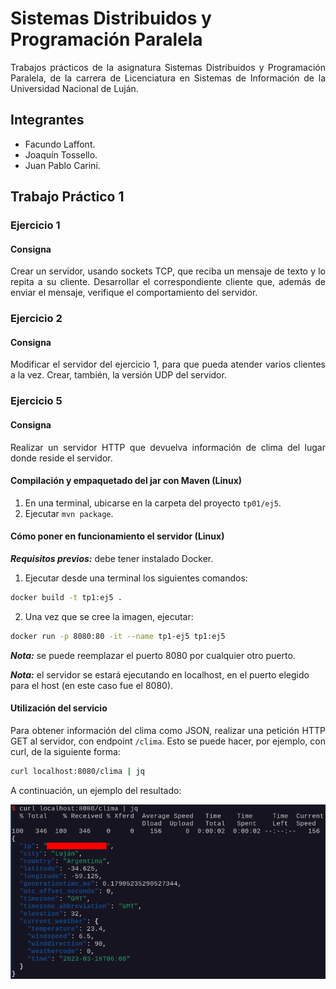 # Sistemas Distribuidos y Programación Paralela

<div align="justify">

Trabajos prácticos de la asignatura Sistemas Distribuidos y Programación Paralela, de la carrera de Licenciatura en Sistemas de Información de la Universidad Nacional de Luján.

</div>

## Integrantes

+ Facundo Laffont.
+ Joaquín Tossello.
+ Juan Pablo Carini.

## Trabajo Práctico 1

### Ejercicio 1

<div align="justify">

#### Consigna

Crear un servidor, usando sockets TCP, que reciba un mensaje de texto y lo repita a su cliente. Desarrollar el correspondiente cliente que, además de enviar el mensaje, verifique el comportamiento del servidor.

</div>

### Ejercicio 2

<div align="justify">

#### Consigna

Modificar el servidor del ejercicio 1, para que pueda atender varios clientes a la vez. Crear, también, la versión UDP del servidor.

</div>

### Ejercicio 5

#### Consigna

<div align="justify">

Realizar un servidor HTTP que devuelva información de clima del lugar donde reside el servidor.

#### Compilación y empaquetado del jar con Maven (Linux)

1. En una terminal, ubicarse en la carpeta del proyecto `tp01/ej5`.
2. Ejecutar `mvn package`.

#### Cómo poner en funcionamiento el servidor (Linux)

**_Requisitos previos:_** debe tener instalado Docker.

1. Ejecutar desde una terminal los siguientes comandos:

</div>

```sh
docker build -t tp1:ej5 .
```

2. Una vez que se cree la imagen, ejecutar:

```sh
docker run -p 8080:80 -it --name tp1-ej5 tp1:ej5
```

**_Nota:_** se puede reemplazar el puerto 8080 por cualquier otro puerto.

**_Nota:_** el servidor se estará ejecutando en localhost, en el puerto elegido para el host (en este caso fue el 8080).

<div align="justify">

#### Utilización del servicio

Para obtener información del clima como JSON, realizar una petición HTTP GET al servidor, con endpoint `/clima`. Esto se puede hacer, por ejemplo, con curl, de la siguiente forma:

```sh
curl localhost:8080/clima | jq
```

A continuación, un ejemplo del resultado:

![Ejemplo del servicio](/tp01/ej5/img/ejemplo.png "Ejemplo del servicio.")

</div>
